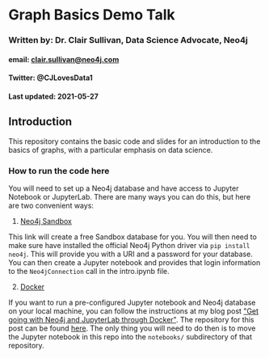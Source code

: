 # Graph Basics Demo Talk
### Written by: Dr. Clair Sullivan, Data Science Advocate, Neo4j
#### email: clair.sullivan@neo4j.com
#### Twitter: @CJLovesData1
#### Last updated: 2021-05-27

## Introduction

This repository contains the basic code and slides for an introduction to the basics of graphs, with a particular emphasis on data science.  

### How to run the code here

You will need to set up a Neo4j database and have access to Jupyter Notebook or JupyterLab.  There are many ways you can do this, but here are two convenient ways:

1. [Neo4j Sandbox](https://dev.neo4j.com/sandbox)

This link will create a free Sandbox database for you.  You will then need to make sure have 
installed the official Neo4j Python driver via `pip install neo4j`.  This will provide you with
a URI and a password for your database.  You can then create a Jupyter notebook and provides that
login information to the `Neo4jConnection` call in the intro.ipynb file.

2. [Docker](https://www.docker.com/)

If you want to run a pre-configured Jupyter notebook and Neo4j database on your local machine, 
you can follow the instructions at my blog post ["Get going with Neo4j and JupyterLab through Docker"](https://dev.neo4j.com/docker_neo_jupyter).  The repository for this post can be found [here](https://github.com/cj2001/data_science_neo4j_docker).  The only thing you will need to do then is to move the Jupyter notebook in this repo into the `notebooks/` subdirectory of that repository.  